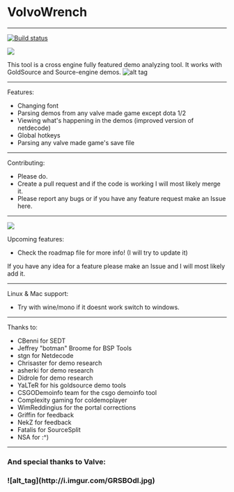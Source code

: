 # VolvoWrench
***
[![Build status](https://ci.appveyor.com/api/projects/status/ssholwum3ssioesd?svg=true)](https://ci.appveyor.com/project/Traderain/volvowrench)

![](http://forthebadge.com/images/badges/built-with-love.svg)

This tool is a cross engine fully featured demo analyzing tool. It works with GoldSource and Source-engine demos.
![alt tag](http://i.imgur.com/hfzwuRL.png)
***
Features:
  - Changing font
  - Parsing demos from any valve made game except dota 1/2
  - Viewing what's happening in the demos (improved version of netdecode)
  - Global hotkeys
  - Parsing any valve made game's save file

***

Contributing:
 - Please do.
 - Create a pull request and if the code is working I will most likely merge it.
 - Please report any bugs or if you have any feature request make an Issue here.
 
***

 ![](http://forthebadge.com/images/badges/fuck-it-ship-it.svg)

Upcoming features:
 - Check the roadmap file for more info! (I will try to update it)
  
  If you have any idea for a feature please make an Issue and I will most likely add it.
  
***

Linux & Mac support:
 - Try with wine/mono if it doesnt work switch to windows.
 
***

Thanks to:
  - CBenni for SEDT
  - Jeffrey "botman" Broome for BSP Tools
  - stgn for Netdecode
  - Chrisaster for demo research
  - asherki for demo research
  - Didrole for demo research
  - YaLTeR for his goldsource demo tools
  - CSGODemoinfo team for the csgo demoinfo tool
  - Complexity gaming for coldemoplayer
  - WimReddingius for the portal corrections
  - Griffin for feedback
  - NekZ for feedback
  - Fatalis for SourceSplit
  - NSA for :^)
 
 ***
 <h3>And special thanks to Valve:<h3>
  ![alt_tag](http://i.imgur.com/GRSBOdl.jpg)
